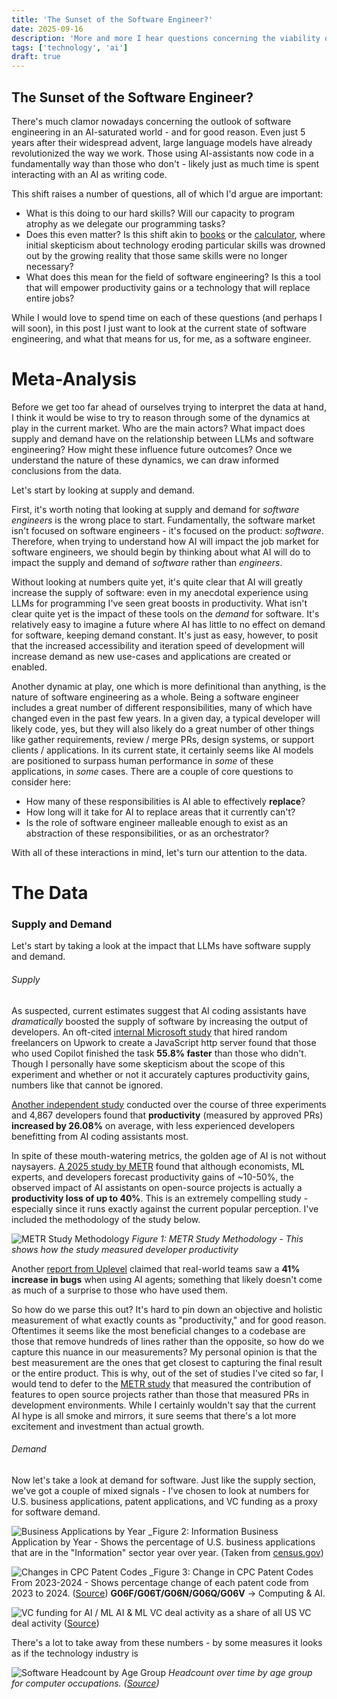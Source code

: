 ```yaml
---
title: 'The Sunset of the Software Engineer?'
date: 2025-09-16
description: 'More and more I hear questions concerning the viability of software engineering as a career in light of the rapid development of AI coding assistants. '
tags: ['technology', 'ai']
draft: true
---
```


## The Sunset of the Software Engineer?

There's much clamor nowadays concerning the outlook of software engineering in an AI-saturated world - and for good reason. Even just 5 years after their widespread advent, large language models have already revolutionized the way we work. Those using AI-assistants now code in a fundamentally way than those who don't - likely just as much time is spent interacting with an AI as writing code.

This shift raises a number of questions, all of which I'd argue are important:

- What is this doing to our hard skills? Will our capacity to program atrophy as we delegate our programming tasks?
- Does this even matter? Is this shift akin to [books](https://rleighturner.com/the-shallows/#:~:text=%E2%80%9CShould%20the%20Egyptians%20learn%20to%20write%E2%80%A6%20it%20will%20implant%20forgetfulness%20in%20their%20souls%3A%20they%20will%20cease%20to%20exercise%20memory%20because%20they%20rely%20on%20that%20which%20is%20written%E2%80%9D) or the [calculator](https://hackeducation.com/2015/03/12/calculators), where initial skepticism about technology eroding particular skills was drowned out by the growing reality that those same skills were no longer necessary?
- What does this mean for the field of software engineering? Is this a tool that will empower productivity gains or a technology that will replace entire jobs?

While I would love to spend time on each of these questions (and perhaps I will soon), in this post I just want to look at the current state of software engineering, and what that means for us, for me, as a software engineer.

# Meta-Analysis

Before we get too far ahead of ourselves trying to interpret the data at hand, I think it would be wise to try to reason through some of the dynamics at play in the current market. Who are the main actors? What impact does supply and demand have on the relationship between LLMs and software engineering? How might these influence future outcomes? Once we understand the nature of these dynamics, we can draw informed conclusions from the data.

Let's start by looking at supply and demand.

First, it's worth noting that looking at supply and demand for _software engineers_ is the wrong place to start. Fundamentally, the software market isn't focused on software engineers - it's focused on the product: _software_. Therefore, when trying to understand how AI will impact the job market for software engineers, we should begin by thinking about what AI will do to impact the supply and demand of _software_ rather than _engineers_.

Without looking at numbers quite yet, it's quite clear that AI will greatly increase the supply of software: even in my anecdotal experience using LLMs for programming I've seen great boosts in productivity. What isn't clear quite yet is the impact of these tools on the _demand_ for software. It's relatively easy to imagine a future where AI has little to no effect on demand for software, keeping demand constant. It's just as easy, however, to posit that the increased accessibility and iteration speed of development will increase demand as new use-cases and applications are created or enabled.

Another dynamic at play, one which is more definitional than anything, is the nature of software engineering as a whole. Being a software engineer includes a great number of different responsibilities, many of which have changed even in the past few years. In a given day, a typical developer will likely code, yes, but they will also likely do a great number of other things like gather requirements, review / merge PRs, design systems, or support clients / applications. In its current state, it certainly seems like AI models are positioned to surpass human performance in _some_ of these applications, in _some_ cases. There are a couple of core questions to consider here:

- How many of these responsibilities is AI able to effectively **replace**?
- How long will it take for AI to replace areas that it currently can't?
- Is the role of software engineer malleable enough to exist as an abstraction of these responsibilities, or as an orchestrator?

With all of these interactions in mind, let's turn our attention to the data.

# The Data

### Supply and Demand

Let's start by taking a look at the impact that LLMs have software supply and demand.

###### Supply

As suspected, current estimates suggest that AI coding assistants have _dramatically_ boosted the supply of software by increasing the output of developers. An oft-cited [internal Microsoft study](https://arxiv.org/abs/2302.06590#:~:text=,transition%20into%20software%20development%20careers) that hired random freelancers on Upwork to create a JavaScript http server found that those who used Copilot finished the task **55.8% faster** than those who didn't. Though I personally have some skepticism about the scope of this experiment and whether or not it accurately captures productivity gains, numbers like that cannot be ignored.

[Another independent study](https://papers.ssrn.com/sol3/papers.cfm?abstract_id=4945566) conducted over the course of three experiments and 4,867 developers found that **productivity** (measured by approved PRs) **increased by 26.08%** on average, with less experienced developers benefitting from AI coding assistants most.

In spite of these mouth-watering metrics, the golden age of AI is not without naysayers. [A 2025 study by METR](https://metr.org/blog/2025-07-10-early-2025-ai-experienced-os-dev-study/) found that although economists, ML experts, and developers forecast productivity gains of ~10-50%, the observed impact of AI assistants on open-source projects is actually a **productivity loss of up to 40%**. This is an extremely compelling study - especially since it runs exactly against the current popular perception. I've included the methodology of the study below.

![METR Study Methodology](../assets/study-img.png)
_Figure 1: METR Study Methodology - This shows how the study measured developer productivity_

Another [report from Uplevel](https://resources.uplevelteam.com/gen-ai-for-coding) claimed that real-world teams saw a **41% increase in bugs** when using AI agents; something that likely doesn't come as much of a surprise to those who have used them.

So how do we parse this out? It's hard to pin down an objective and holistic measurement of what exactly counts as "productivity," and for good reason. Oftentimes it seems like the most beneficial changes to a codebase are those that remove hundreds of lines rather than the opposite, so how do we capture this nuance in our measurements? My personal opinion is that the best measurement are the ones that get closest to capturing the final result or the entire product. This is why, out of the set of studies I've cited so far, I would tend to defer to the [METR study](https://metr.org/blog/2025-07-10-early-2025-ai-experienced-os-dev-study/) that measured the contribution of features to open source projects rather than those that measured PRs in development environments. While I certainly wouldn't say that the current AI hype is all smoke and mirrors, it sure seems that there's a lot more excitement and investment than actual growth.

###### Demand

Now let's take a look at demand for software. Just like the supply section, we've got a couple of mixed signals - I've chosen to look at numbers for U.S. business applications, patent applications, and VC funding as a proxy for software demand.

![Business Applications by Year](../assets/business_apps.png)
\_Figure 2: Information Business Application by Year - Shows the percentage of U.S. business applications that are in the "Information" sector year over year. (Taken from [census.gov](https://www.census.gov/econ/bfs/data/weeklynaics.html))

![Changes in CPC Patent Codes](../assets/patents.png)
\_Figure 3: Change in CPC Patent Codes From 2023-2024 - Shows percentage change of each patent code from 2023 to 2024. ([Source](https://www.ificlaims.com/rankings/trends-2024/)) **G06F/G06T/G06N/G06Q/G06V** → Computing & AI.

![VC funding for AI / ML](../assets/vc_funding.png)
AI & ML VC deal activity as a share of all US VC deal activity ([Source](https://nvca.org/wp-content/uploads/2025/03/2025-NVCA-Yearbook.pdf))

There's a lot to take away from these numbers - by some measures it looks as if the technology industry is

![Software Headcount by Age Group](../assets/headcount.png)
_Headcount over time by age group for computer occupations. ([Source](https://digitaleconomy.stanford.edu/publications/canaries-in-the-coal-mine/))_
